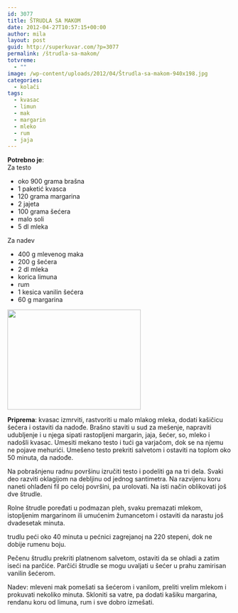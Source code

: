 ```yaml
---
id: 3077
title: ŠTRUDLA SA MAKOM
date: 2012-04-27T10:57:15+00:00
author: mila
layout: post
guid: http://superkuvar.com/?p=3077
permalink: /štrudla-sa-makom/
totvreme:
  - ""
image: /wp-content/uploads/2012/04/Štrudla-sa-makom-940x198.jpg
categories:
  - kolači
tags:
  - kvasac
  - limun
  - mak
  - margarin
  - mleko
  - rum
  - jaja
---
```

**Potrebno je**:  
Za testo

  * oko 900 grama brašna
  * 1 paketić kvasca
  * 120 grama margarina
  * 2 jajeta
  * 100 grama šećera
  * malo soli
  * 5 dl mleka

Za nadev

  * 400 g mlevenog maka
  * 200 g šećera
  * 2 dl mleka
  * korica limuna
  * rum
  * 1 kesica vanilin šećera
  * 60 g margarina

<img class="alignnone size-medium wp-image-3078" title="Štrudla sa makom" src="/wp-content/uploads/2012/04/%C5%A0trudla-sa-makom-1024x768.jpg" alt="" width="300" height="225" /> 

**Priprema**: kvasac izmrviti, rastvoriti u malo mlakog mleka, dodati kašičicu šećera i ostaviti da nadođe. Brašno staviti u sud za mešenje, napraviti udubljenje i u njega sipati rastopljeni margarin, jaja, šećer, so, mleko i nadošli kvasac. Umesiti mekano testo i tući ga varjačom, dok se na njemu ne pojave mehurići. Umešeno testo prekriti salvetom i ostaviti na toplom oko 50 minuta, da nadođe.

Na pobrašnjenu radnu površinu izručiti testo i podeliti ga na tri dela. Svaki deo razviti oklagijom na debljinu od jednog santimetra. Na razvijenu koru naneti ohlađeni fil po celoj površini, pa urolovati. Na isti način oblikovati još dve štrudle.

Rolne štrudle poređati u podmazan pleh, svaku premazati mlekom, istopljenim margarinom ili umućenim žumancetom i ostaviti da narastu još dvadesetak minuta.

 trudlu peći oko 40 minuta u pećnici zagrejanoj na 220 stepeni, dok ne dobije rumenu boju.

Pečenu štrudlu prekriti platnenom salvetom, ostaviti da se ohladi a zatim iseći na parčiće. Parčići štrudle se mogu uvaljati u šećer u prahu zamirisan vanilin šećerom.

Nadev: mleveni mak pomešati sa šećerom i vanilom, preliti vrelim mlekom i prokuvati nekoliko minuta. Skloniti sa vatre, pa dodati kašiku margarina, rendanu koru od limuna, rum i sve dobro izmešati.